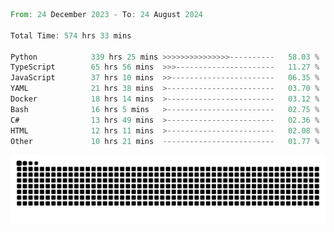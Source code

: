 <!--START_SECTION:waka-->

```rust
From: 24 December 2023 - To: 24 August 2024

Total Time: 574 hrs 33 mins

Python            339 hrs 25 mins >>>>>>>>>>>>>>>----------   58.03 %
TypeScript        65 hrs 56 mins  >>>----------------------   11.27 %
JavaScript        37 hrs 10 mins  >>-----------------------   06.35 %
YAML              21 hrs 38 mins  >------------------------   03.70 %
Docker            18 hrs 14 mins  >------------------------   03.12 %
Bash              16 hrs 5 mins   >------------------------   02.75 %
C#                13 hrs 49 mins  >------------------------   02.36 %
HTML              12 hrs 11 mins  >------------------------   02.08 %
Other             10 hrs 21 mins  -------------------------   01.77 %
```

<!--END_SECTION:waka-->


<picture>
  <source media="(prefers-color-scheme: dark)" srcset="https://raw.githubusercontent.com/jeerawut97/jeerawut97/output/github-contribution-grid-snake.svg">
  <img alt="github contribution grid snake animation" src="https://raw.githubusercontent.com/jeerawut97/jeerawut97/output/github-contribution-grid-snake.svg">
</picture>
